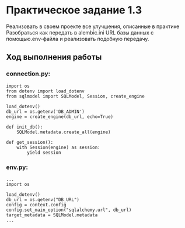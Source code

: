 # Практическое задание 1.3

Реализовать в своем проекте все улучшения, описанные в практике
Разобраться как передать в alembic.ini URL базы данных с помощью.env-файла и реализовать подобную передачу.

## Ход выполнения работы

### connection.py:
    import os
    from dotenv import load_dotenv
    from sqlmodel import SQLModel, Session, create_engine
    
    load_dotenv()
    db_url = os.getenv('DB_ADMIN')
    engine = create_engine(db_url, echo=True)

    def init_db():
        SQLModel.metadata.create_all(engine)

    def get_session():
        with Session(engine) as session:
            yield session


### env.py:
    ...
    import os

    load_dotenv()
    db_url = os.getenv("DB_URL")
    config = context.config
    config.set_main_option("sqlalchemy.url", db_url)
    target_metadata = SQLModel.metadata
    ...